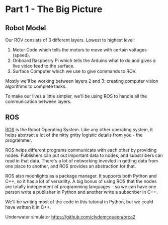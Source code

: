 # Part 1 - The Big Picture

## Robot Model

Our ROV consists of 3 different layers. Lowest to highest level:
1. Motor Code which tells the motors to move with certain voltages (speed).
2. Onboard Raspberry Pi which tells the Arduino what to do and gives a live video feed to the surface.
3. Surface Computer which we use to give commands to ROV.

Mostly we'll be working between layers 2 and 3: creating computer vision algorithms to complete tasks.

To make our lives a little simpler, we'll be using ROS to handle all the communication between layers.

## ROS
[ROS](http://wiki.ros.org/) is the Robot Operating System. Like any other operating system, it helps abstract a lot of the nitty gritty logistic details from you - the programmer.

ROS helps different programs communicate with each other by providing nodes. Publishers can put out important data to nodes, and subscribers can read in that data. There's a lot of networking invovled in getting data from one place to another, and ROS provides an abstraction for that.

ROS also moonlights as a package manager. It supports both Python and C++, so it has a lot of versatilty. A big bonus of using ROS that the nodes are totally independent of programming languages - so we can have one person write a publisher in Python and another write a subscriber in C++.

We'll be writing most of the code in this tutorial in Python, but we could have written it in C++.

Underwater simulator
https://github.com/clydemcqueen/orca2